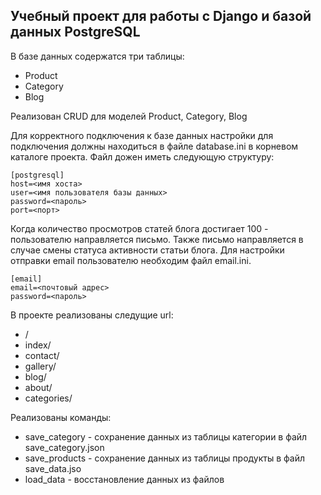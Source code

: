## Учебный проект для работы с Django и базой данных PostgreSQL

В базе данных содержатся три таблицы:

*   Product
*   Category
* Blog

Реализован CRUD для моделей Product, Category, Blog

Для корректного подключения к базе данных настройки для подключения должны находиться в файле database.ini в корневом каталоге проекта. Файл дожен иметь следующую структуру:

    [postgresql]
    host=<имя хоста>
    user=<имя пользователя базы данных>
    password=<пароль>
    port=<порт>

Когда количество просмотров статей блога достигает 100 - пользователю направляется письмо. Также письмо направляется в случае смены статуса активности статьи блога.
Для настройки отправки email пользователю необходим файл email.ini.

    [email]
    email=<почтовый адрес>
    password=<пароль>
В проекте реализованы следущие url:
*   /
  * index/
  * contact/
  * gallery/
  * blog/
  * about/
  * categories/

Реализованы команды:
*   save_category - сохранение данных из таблицы категории в файл save_category.json
* save_products - сохранение данных из таблицы продукты в файл save_data.jso
* load_data - восстановление данных из файлов
